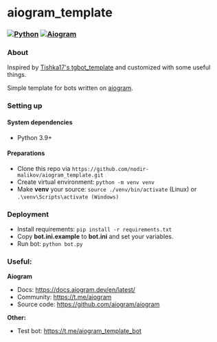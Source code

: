 # aiogram_template

### [![Python](https://img.shields.io/badge/Python-3.9%2B-blue)](https://www.python.org/downloads/)  [![Aiogram](https://img.shields.io/badge/aiogram-2.19-blue)](https://pypi.org/project/aiogram/) 

### About

Inspired by [Tishka17&#39;s tgbot_template](https://github.com/Tishka17/tgbot_template) and customized with some useful things.

Simple template for bots written on [aiogram](https://github.com/aiogram/aiogram).

### Setting up

#### System dependencies

* Python 3.9+

#### Preparations

* Clone this repo via `https://github.com/nodir-malikov/aiogram_template.git`
* Create virtual environment: `python -m venv venv`
* Make **venv** your source: `source ./venv/bin/activate` (Linux) or `.\venv\Scripts\activate (Windows)`

### Deployment

* Install requirements: `pip install -r requirements.txt`
* Copy **bot.ini.example** to **bot.ini** and set your variables.
* Run bot: `python bot.py`


### Useful:

**Aiogram**

* Docs: https://docs.aiogram.dev/en/latest/
* Community: https://t.me/aiogram
* Source code: https://github.com/aiogram/aiogram

**Other:**
* Test bot: https://t.me/aiogram_template_bot
